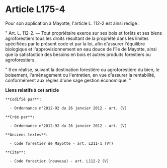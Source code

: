 # Article L175-4

Pour son application à Mayotte, l'article L. 112-2 est ainsi rédigé : 

" Art. L. 112-2. ― Tout propriétaire exerce sur ses bois et forêts et ses biens agroforestiers tous les droits résultant de
la propriété dans les limites spécifiées par le présent code et par la loi, afin d'assurer l'équilibre biologique et
l'approvisionnement en eau douce de l'île de Mayotte, ainsi que la satisfaction des besoins en bois et autres produits
forestiers ou agroforestiers. 

" Il en réalise, suivant la destination forestière ou agroforestière du bien, le boisement, l'aménagement ou l'entretien, en
vue d'assurer la rentabilité, conformément aux règles d'une sage gestion économique. "

**Liens relatifs à cet article**

	**Codifié par**:

	  - Ordonnance n°2012-92 du 26 janvier 2012 - art. (V)

	**Créé par**:

	  - Ordonnance n°2012-92 du 26 janvier 2012 - art. (V)

	**Anciens textes**:

	  - Code forestier de Mayotte - art. L211-1 (VT)

	**Cite**:

	  - Code forestier (nouveau) - art. L112-2 (V)
